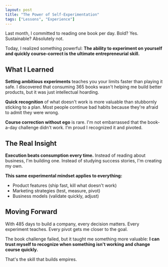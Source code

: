```yaml
---
layout: post
title: "The Power of Self-Experimentation"
tags: ["Lessons", "Experience"]
---
```


Last month, I committed to reading one book per day. Bold? Yes. Sustainable? Absolutely not.

Today, I realized something powerful: **The ability to experiment on yourself and quickly course-correct is the ultimate entrepreneurial skill.**

## What I Learned

**Setting ambitious experiments** teaches you your limits faster than playing it safe. I discovered that consuming 365 books wasn't helping me build better products, but it was just intellectual hoarding.

**Quick recognition** of what doesn't work is more valuable than stubbornly sticking to a plan. Most people continue bad habits because they're afraid to admit they were wrong.

**Course correction without ego** is rare. I'm not embarrassed that the book-a-day challenge didn't work. I'm proud I recognized it and pivoted.

## The Real Insight

**Execution beats consumption every time.** Instead of reading about business, I'm building one. Instead of studying success stories, I'm creating my own.

**This same experimental mindset applies to everything:**
- Product features (ship fast, kill what doesn't work)
- Marketing strategies (test, measure, pivot)
- Business models (validate quickly, adjust)

## Moving Forward

With 485 days to build a company, every decision matters. Every experiment teaches. Every pivot gets me closer to the goal.

The book challenge failed, but it taught me something more valuable: **I can trust myself to recognize when something isn't working and change course quickly.**

That's the skill that builds empires.
